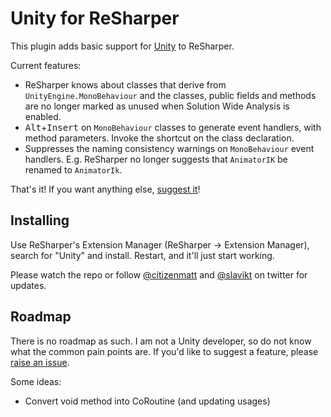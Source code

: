 # Unity for ReSharper

This plugin adds basic support for [Unity](http://unity3d.com/) to ReSharper.

Current features:

* ReSharper knows about classes that derive from `UnityEngine.MonoBehaviour` and the classes, public fields and methods are no longer marked as unused when Solution Wide Analysis is enabled.
* <kbd>Alt</kbd>+<kbd>Insert</kbd> on `MonoBehaviour` classes to generate event handlers, with method parameters. Invoke the shortcut on the class declaration.
* Suppresses the naming consistency warnings on `MonoBehaviour` event handlers. E.g. ReSharper no longer suggests that `AnimatorIK` be renamed to `AnimatorIk`.

That's it! If you want anything else, [suggest it](https://github.com/JetBrains/resharper-unity/issues)!

## Installing

Use ReSharper's Extension Manager (ReSharper &rarr; Extension Manager), search for "Unity" and install. Restart, and it'll just start working.

Please watch the repo or follow [@citizenmatt](https://twitter.com/citizenmatt) and [@slavikt](https://twitter.com/slavikt) on twitter for updates.

## Roadmap

There is no roadmap as such. I am not a Unity developer, so do not know what the common pain points are. If you'd like to suggest a feature, please [raise an issue](https://github.com/JetBrains/resharper-unity/issues).

Some ideas:
 
 * Convert void method into CoRoutine (and updating usages)
